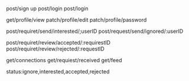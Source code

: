 post/sign up
post/login
post/login

get/profile/view
patch/profile/edit
patch/profile/password

post/requiret/send/interested/;userID
post/request/send/ignored/:userID

post/requiret/review/accepted/:requirestID
post/requiret/review/rejected/:requestID

get/connections
get/requiest/received
get/feed

status:ignore,interested,accepted,rejected
